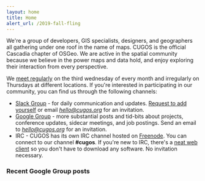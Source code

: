 ```yaml
---
layout: home
title: Home
alert_url: /2019-fall-fling
---
```


We're a group of developers, GIS specialists, designers, and geographers all gathering under one roof in the name of maps. CUGOS is the official Cascadia chapter of OSGeo. We are active in the spatial community because we believe in the power maps and data hold, and enjoy exploring their interaction from every perspective.

We [meet regularly](/meetings) on the third wednesday of every month and irregularly on Thursdays at different locations. If you're interested in participating in our community, you can find us through the following channels:

* [Slack Group](https://cugos.slack.com) - for daily communication and updates. [Request to add yourself](https://join.slack.com/t/cugos/shared_invite/enQtNjcwMjIyNDg3MjY4LWM2NzY1NjAwZmNmZGU3ZjFkYjNhZjdjYjY2NWI4NGJkY2I4OGE2MDJjZTRmNDkwMjM2MTRiZGIyMThkMzNiYWU) or email <em>hello@cugos.org</em> for an invitation.
* [Google Group](https://groups.google.com/forum/#!forum/cugos) - more substantial posts and tid-bits about projects, conference updates, sidecar meetings, and job postings. Send an email to <em>hello@cugos.org</em> for an invitation.
* IRC - CUGOS has its own IRC channel hosted on [Freenode](https://freenode.net/). You can connect to our channel <strong>#cugos</strong>. If you're new to IRC, there's a [neat web client](http://webchat.freenode.net/) so you don't have to download any software. No invitation necessary.

### Recent Google Group posts

<ul id="feed" class="posts"></ul>

